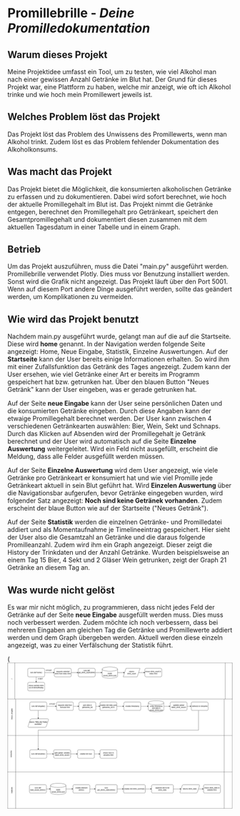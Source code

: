 #  Promillebrille - *Deine Promilledokumentation*

## Warum dieses Projekt
Meine Projektidee umfasst ein Tool, um zu testen, wie viel Alkohol man nach einer gewissen Anzahl Getränke im Blut hat.
Der Grund für dieses Projekt war, eine Plattform zu haben, welche mir anzeigt, wie oft ich Alkohol trinke und wie 
hoch mein Promillewert jeweils ist. 

## Welches Problem löst das Projekt
Das Projekt löst das Problem des Unwissens des Promillewerts, wenn man Alkohol trinkt. Zudem löst es das Problem
fehlender Dokumentation des Alkoholkonsums. 

## Was macht das Projekt
Das Projekt bietet die Möglichkeit, die konsumierten alkoholischen Getränke zu erfassen und zu dokumentieren. Dabei
wird sofort berechnet, wie hoch der aktuelle Promillegehalt im Blut ist. Das Projekt nimmt die Getränke entgegen, 
berechnet den Promillegehalt pro Getränkeart, speichert den Gesamtpromillegehalt und dokumentiert diesen zusammen mit dem 
aktuellen Tagesdatum in einer Tabelle und in einem Graph. 

## Betrieb
Um das Projekt auszuführen, muss die Datei "main.py" ausgeführt werden. Promillebrille verwendet Plotly. Dies muss vor Benutzung 
installiert werden. Sonst wird die Grafik nicht angezeigt. Das Projekt läuft über den Port 5001. 
Wenn auf diesem Port andere Dinge ausgeführt werden, sollte das geändert werden, um Komplikationen zu vermeiden.

## Wie wird das Projekt benutzt
Nachdem main.py ausgeführt wurde, gelangt man auf die auf die Startseite. Diese wird **home** genannt. 
In der Navigation werden folgende Seite angezeigt: Home, Neue Eingabe, Statistik, Einzelne Auswertungen. 
Auf der **Startseite** kann der User bereits einige Informationen erhalten. So wird ihm mit einer Zufallsfunktion das Getränk des Tages angezeigt. 
Zudem kann der User ersehen, wie viel Getränke einer Art er bereits im Programm gespeichert hat bzw. getrunken hat. 
Über den blauen Button "Neues Getränk" kann der User eingeben, was er gerade getrunken hat. 

Auf der Seite **neue Eingabe** kann der User seine persönlichen Daten und die konsumierten Getränke eingeben. Durch diese Angaben kann der etwaige Promillegehalt
berechnet werden. Der User kann zwischen 4 verschiedenen Getränkearten auswählen: Bier, Wein, Sekt und Schnaps. Durch das Klicken auf Absenden wird der
Promillegehalt je Getränk berechnet und der User wird automatisch auf die Seite **Einzelne Auswertung** weitergeleitet. Wird ein Feld nicht ausgefüllt, erscheint die Meldung, dass alle Felder ausgefüllt werden müssen.  

Auf der Seite **Einzelne Auswertung** wird dem User angezeigt, wie viele Getränke pro Getränkeart er konsumiert hat und wie viel Promille jede Getränkeart aktuell in sein Blut geführt hat. Wird **Einzelen Auswertung** über die Navigationsbar aufgerufen, bevor Getränke eingegeben wurden, wird folgender Satz angezeigt: **Noch sind keine Getränek vorhanden**. Zudem erscheint der blaue Button wie auf der Startseite ("Neues Getränk"). 

Auf der Seite **Statistik** werden die einzelnen Getränke- und Promilledatei addiert und als Momentaufnahme je Timelineeintrag gespeichert. Hier sieht der User also die Gesamtzahl an Getränke und die daraus folgende Promilleanzahl. Zudem wird ihm ein Graph angezeigt. Dieser zeigt die History der Trinkdaten und der Anzahl Getränke. Wurden beispielsweise an einem Tag 15 Bier, 4 Sekt und 2 Gläser Wein getrunken, zeigt der Graph 21 Getränke an diesem Tag an. 


## Was wurde nicht gelöst
Es war mir nicht möglich, zu programmieren, dass nicht jedes Feld der Getränke auf der Seite **neue Eingabe** ausgefüllt werden muss. Dies muss noch verbessert werden. Zudem möchte ich noch verbessern, dass bei mehreren Eingaben am gleichen Tag die Getränke und Promillewerte addiert werden und dem Graph übergeben werden. Aktuell werden diese einzeln angezeigt, was zu einer Verfälschung der Statistik führt. 

(![Architektur](./static/architektur.png)

